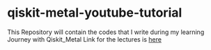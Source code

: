 # qiskit-metal-youtube-tutorial
This Repository will contain the codes that I write during my learning Journey with Qiskit_Metal
Link for the lectures is [here](https://youtube.com/playlist?list=PLOFEBzvs-VvqHl5ZqVmhB_FcSqmLufsjb)
